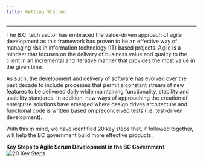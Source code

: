 ```yaml
---
title: Getting Started
---
```

-----------------------------------------------------------------
The B.C. tech sector has embraced the value-driven approach of agile development as this framework has proven to be an effective way of managing risk in information technology (IT) based projects. Agile is a mindset that focuses on the delivery of business value and quality to the client in an incremental and iterative manner that provides the most value in the given time. 

As such, the development and delivery of software has evolved over the past decade to include processes that permit a constant stream of new features to be delivered daily while maintaining functionality, stability and usability standards. In addition, new ways of approaching the creation of enterprise solutions have emerged where design drives architecture and functional code is written based on preconceived tests (i.e. test-driven development).

With this in mind, we have identified 20 key steps that, if followed together, will help the BC government build more effective products. 

**Key Steps to Agile Scrum Development in the BC Government**
<img src="{{site.baseurl}}/images/20steps.jpg" alt="20 Key Steps">
